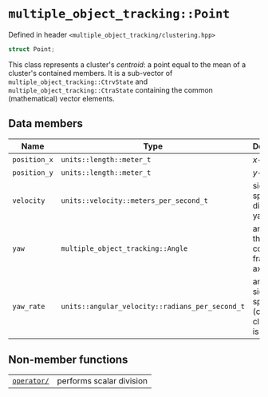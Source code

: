 # `multiple_object_tracking::Point`

Defined in header `<multiple_object_tracking/clustering.hpp>`

```cpp
struct Point;
```

This class represents a cluster's _centroid_: a point equal to the mean of a cluster's contained members. It is a
sub-vector of `multiple_object_tracking::CtrvState` and `multiple_object_tracking::CtraState` containing the common
(mathematical) vector elements.

## Data members

| Name         | Type                                            | Description                                          |
| ------------ | ----------------------------------------------- | ---------------------------------------------------- |
| `position_x` | `units::length::meter_t`                        | _x_-position                                         |
| `position_y` | `units::length::meter_t`                        | _y_-position                                         |
| `velocity`   | `units::velocity::meters_per_second_t`          | signed speed in direction of yaw                     |
| `yaw`        | `multiple_object_tracking::Angle`               | angle from the coordinate frame's _x_-axis           |
| `yaw_rate`   | `units::angular_velocity::radians_per_second_t` | angular signed speed (counter-clockwise is positive) |

## Non-member functions

|                                    |                          |
| ---------------------------------- | ------------------------ |
| [`operator/`][operator_divide_doc] | performs scalar division |

[operator_divide_doc]: operator_divide.md
